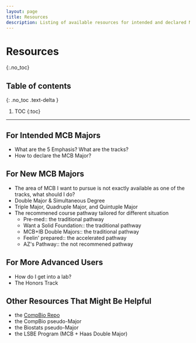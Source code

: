 ```yaml
---
layout: page
title: Resources
description: Listing of available resources for intended and declared MCB Majors
---
```


# Resources
{:.no_toc}

## Table of contents
{: .no_toc .text-delta }

1. TOC
{:toc}

---

## For Intended MCB Majors

- What are the 5 Emphasis? What are the tracks?
- How to declare the MCB Major?

## For New MCB Majors

- The area of MCB I want to pursue is not exactly available as one of the tracks, what should I do?
- Double Major & Simultaneous Degree
- Triple Major, Quadruple Major, and Quintuple Major
- The recommened course pathway tailored for different situation
  - Pre-med:: the traditional pathway
  - Want a Solid Foundation:: the traditional pathway
  - MCB+IB Double Majors:: the traditional pathway
  - Feelin' prepared:: the accelerated pathway
  - AZ's Pathway:: the not recommened pathway

## For More Advanced Users

- How do I get into a lab?
- The Honors Track

## Other Resources That Might Be Helpful

- the [CompBio Repo](https://docs.google.com/spreadsheets/d/1B6jLl59LXACcUywqMR3V9gzaoW05VaXZBwAfiRwysZM/edit#gid=963955898)
- the CompBio pseudo-Major
- the Biostats pseudo-Major
- the LSBE Program (MCB + Haas Double Major)
